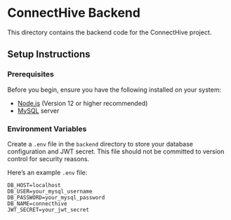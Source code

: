 # ConnectHive Backend

This directory contains the backend code for the ConnectHive project.

## Setup Instructions

### Prerequisites

Before you begin, ensure you have the following installed on your system:
- [Node.js](https://nodejs.org/) (Version 12 or higher recommended)
- [MySQL](https://www.mysql.com/) server

### Environment Variables

Create a `.env` file in the `backend` directory to store your database configuration and JWT secret. This file should not be committed to version control for security reasons.

Here’s an example `.env` file:

```plaintext
DB_HOST=localhost
DB_USER=your_mysql_username
DB_PASSWORD=your_mysql_password
DB_NAME=connecthive
JWT_SECRET=your_jwt_secret
